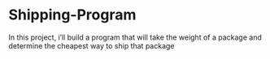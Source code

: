 # Shipping-Program
In this project, i’ll build a program that will take the weight of a package and determine the cheapest way to ship that package
